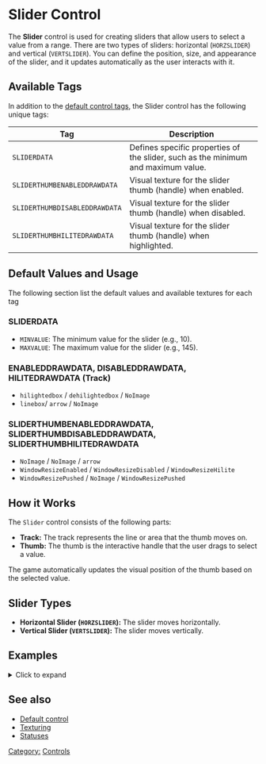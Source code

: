 # Slider Control

The **Slider** control is used for creating sliders that allow users to select a value from a range. There are two types
of sliders: horizontal (`HORZSLIDER`) and vertical (`VERTSLIDER`). You can define the position, size, and appearance of
the slider, and it updates automatically as the user interacts with it.

## Available Tags

In addition to the [default control tags](/user.md), the Slider control has the following unique tags:

| Tag                           | Description                                                                       |
|-------------------------------|-----------------------------------------------------------------------------------|
| `SLIDERDATA`                  | Defines specific properties of the slider, such as the minimum and maximum value. |
| `SLIDERTHUMBENABLEDDRAWDATA`  | Visual texture for the slider thumb (handle) when enabled.                        |
| `SLIDERTHUMBDISABLEDDRAWDATA` | Visual texture for the slider thumb (handle) when disabled.                       |
| `SLIDERTHUMBHILITEDRAWDATA`   | Visual texture for the slider thumb (handle) when highlighted.                    |

## Default Values and Usage

The following section list the default values and available textures for each tag

### SLIDERDATA

- `MINVALUE`: The minimum value for the slider (e.g., 10).
- `MAXVALUE`: The maximum value for the slider (e.g., 145).

### ENABLEDDRAWDATA, DISABLEDDRAWDATA, HILITEDRAWDATA (Track)

- `hilightedbox` / `dehilightedbox` / `NoImage`
- `linebox`/ `arrow` / `NoImage`

### SLIDERTHUMBENABLEDDRAWDATA, SLIDERTHUMBDISABLEDDRAWDATA, SLIDERTHUMBHILITEDRAWDATA

- `NoImage` /  `NoImage` /  `arrow`
- `WindowResizeEnabled` / `WindowResizeDisabled` / `WindowResizeHilite`
- `WindowResizePushed` /  `NoImage` / `WindowResizePushed`

## How it Works

The `Slider` control consists of the following parts:

- **Track:** The track represents the line or area that the thumb moves on.
- **Thumb:** The thumb is the interactive handle that the user drags to select a value.

The game automatically updates the visual position of the thumb based on the selected value.

## Slider Types

- **Horizontal Slider (`HORZSLIDER`):** The slider moves horizontally.
- **Vertical Slider (`VERTSLIDER`):** The slider moves vertically.

## Examples

<details>
  <summary>Click to expand</summary>

### Horizontal Slider (`HORZSLIDER`)

Here's an example from the `OptionsMenu.wnd` file:

```nasm
WINDOW
    WINDOWTYPE = HORZSLIDER;
    SCREENRECT = UPPERLEFT: 160 456,
               BOTTOMRIGHT: 387 481,
               CREATIONRESOLUTION: 800 600;
    NAME = "OptionsMenu.wnd:SliderScrollSpeed";
    STATUS = ENABLED+IMAGE+TABSTOP;
    STYLE = HORZSLIDER+MOUSETRACK;
    SYSTEMCALLBACK = "[None]";
    INPUTCALLBACK = "[None]";
    TOOLTIPCALLBACK = "[None]";
    DRAWCALLBACK = "[None]";
    FONT = NAME: "Times New Roman", SIZE: 14, BOLD: 0;
    HEADERTEMPLATE = "[None]";
    TOOLTIPTEXT = "ToolTip:ScrollSpeed";
    TOOLTIPDELAY = -1;
    TEXTCOLOR = ENABLED:  0 0 0 0, ENABLEDBORDER:  0 0 0 0,
              DISABLED: 0 0 0 0, DISABLEDBORDER: 0 0 0 0,
              HILITE:   0 0 0 0, HILITEBORDER:   0 0 0 0;
    ENABLEDDRAWDATA = IMAGE: NoImage, COLOR: 255 0 0 255, BORDERCOLOR: 255 128 128 255,
                    IMAGE: NoImage, COLOR: 255 255 255 255, BORDERCOLOR: 255 255 255 255,
                    IMAGE: NoImage, COLOR: 255 255 255 255, BORDERCOLOR: 255 255 255 255,
                    IMAGE: NoImage, COLOR: 255 255 255 255, BORDERCOLOR: 255 255 255 255,
                    IMAGE: NoImage, COLOR: 255 255 255 255, BORDERCOLOR: 255 255 255 255,
                    IMAGE: NoImage, COLOR: 255 255 255 255, BORDERCOLOR: 255 255 255 255,
                    IMAGE: NoImage, COLOR: 255 255 255 255, BORDERCOLOR: 255 255 255 255,
                    IMAGE: NoImage, COLOR: 255 255 255 255, BORDERCOLOR: 255 255 255 255,
                    IMAGE: NoImage, COLOR: 255 255 255 255, BORDERCOLOR: 255 255 255 255;
    DISABLEDDRAWDATA = IMAGE: hilightedbox, COLOR: 128 128 128 255, BORDERCOLOR: 64 64 64 255,
                     IMAGE: dehilightedbox, COLOR: 255 255 255 255, BORDERCOLOR: 255 255 255 255,
                     IMAGE: NoImage, COLOR: 255 255 255 255, BORDERCOLOR: 255 255 255 255,
                     IMAGE: NoImage, COLOR: 255 255 255 255, BORDERCOLOR: 255 255 255 255,
                     IMAGE: NoImage, COLOR: 255 255 255 255, BORDERCOLOR: 255 255 255 255,
                     IMAGE: NoImage, COLOR: 255 255 255 255, BORDERCOLOR: 255 255 255 255,
                     IMAGE: NoImage, COLOR: 255 255 255 255, BORDERCOLOR: 255 255 255 255,
                     IMAGE: NoImage, COLOR: 255 255 255 255, BORDERCOLOR: 255 255 255 255,
                     IMAGE: NoImage, COLOR: 255 255 255 255, BORDERCOLOR: 255 255 255 255;
    HILITEDRAWDATA = IMAGE: linebox, COLOR: 0 255 0 255, BORDERCOLOR: 0 128 0 255,
                   IMAGE: arrow, COLOR: 255 255 255 255, BORDERCOLOR: 255 255 255 255,
                   IMAGE: NoImage, COLOR: 255 255 255 255, BORDERCOLOR: 255 255 255 255,
                   IMAGE: NoImage, COLOR: 255 255 255 255, BORDERCOLOR: 255 255 255 255,
                   IMAGE: NoImage, COLOR: 255 255 255 255, BORDERCOLOR: 255 255 255 255,
                   IMAGE: NoImage, COLOR: 255 255 255 255, BORDERCOLOR: 255 255 255 255,
                   IMAGE: NoImage, COLOR: 255 255 255 255, BORDERCOLOR: 255 255 255 255,
                   IMAGE: NoImage, COLOR: 255 255 255 255, BORDERCOLOR: 255 255 255 255;
    SLIDERDATA = MINVALUE: 10,
               MAXVALUE: 145;
    SLIDERTHUMBENABLEDDRAWDATA = IMAGE: NoImage, COLOR: 255 128 128 255, BORDERCOLOR: 255 0 0 255,
                               IMAGE: NoImage, COLOR: 128 128 128 255, BORDERCOLOR: 192 192 192 255,
                               IMAGE: NoImage, COLOR: 255 255 255 255, BORDERCOLOR: 255 255 255 255,
                               IMAGE: NoImage, COLOR: 255 255 255 255, BORDERCOLOR: 255 255 255 255,
                               IMAGE: NoImage, COLOR: 255 255 255 255, BORDERCOLOR: 255 255 255 255,
                               IMAGE: NoImage, COLOR: 255 255 255 255, BORDERCOLOR: 255 255 255 255,
                               IMAGE: NoImage, COLOR: 255 255 255 255, BORDERCOLOR: 255 255 255 255,
                               IMAGE: NoImage, COLOR: 255 255 255 255, BORDERCOLOR: 255 255 255 255,
                               IMAGE: NoImage, COLOR: 255 255 255 255, BORDERCOLOR: 255 255 255 255;
    SLIDERTHUMBDISABLEDDRAWDATA = IMAGE: NoImage, COLOR: 64 64 64 255, BORDERCOLOR: 128 128 128 255,
                                IMAGE: NoImage, COLOR: 0 0 0 255, BORDERCOLOR: 64 64 64 255,
                                IMAGE: NoImage, COLOR: 255 255 255 255, BORDERCOLOR: 255 255 255 255,
                                IMAGE: NoImage, COLOR: 255 255 255 255, BORDERCOLOR: 255 255 255 255,
                                IMAGE: NoImage, COLOR: 255 255 255 255, BORDERCOLOR: 255 255 255 255,
                                IMAGE: NoImage, COLOR: 255 255 255 255, BORDERCOLOR: 255 255 255 255,
                                IMAGE: NoImage, COLOR: 255 255 255 255, BORDERCOLOR: 255 255 255 255,
                                IMAGE: NoImage, COLOR: 255 255 255 255, BORDERCOLOR: 255 255 255 255,
                                IMAGE: NoImage, COLOR: 255 255 255 255, BORDERCOLOR: 255 255 255 255;
    SLIDERTHUMBHILITEDRAWDATA = IMAGE: arrow, COLOR: 0 255 0 255, BORDERCOLOR: 128 255 128 255,
                              IMAGE: arrow, COLOR: 0 0 255 255, BORDERCOLOR: 128 128 255 255,
                              IMAGE: NoImage, COLOR: 255 255 255 255, BORDERCOLOR: 255 255 255 255,
                              IMAGE: NoImage, COLOR: 255 255 255 255, BORDERCOLOR: 255 255 255 255,
                              IMAGE: NoImage, COLOR: 255 255 255 255, BORDERCOLOR: 255 255 255 255,
                              IMAGE: NoImage, COLOR: 255 255 255 255, BORDERCOLOR: 255 255 255 255,
                              IMAGE: NoImage, COLOR: 255 255 255 255, BORDERCOLOR: 255 255 255 255,
                              IMAGE: NoImage, COLOR: 255 255 255 255, BORDERCOLOR: 255 255 255 255,
                              IMAGE: NoImage, COLOR: 255 255 255 255, BORDERCOLOR: 255 255 255 255;
END
```

### Vertical Slider (`VERTSLIDER`)

Here's an example from the `WOLCustomLobby.wnd` file:

```nasm
WINDOW
    WINDOWTYPE = VERTSLIDER;
    SCREENRECT = UPPERLEFT: 24 150,
               BOTTOMRIGHT: 40 410,
               CREATIONRESOLUTION: 800 600;
    NAME = "WOLCustomLobby.wnd:SliderChatAdjust";
    STATUS = ENABLED+HIDDEN+IMAGE+TABSTOP;
    STYLE = VERTSLIDER+MOUSETRACK;
    SYSTEMCALLBACK = "[None]";
    INPUTCALLBACK = "[None]";
    TOOLTIPCALLBACK = "[None]";
    DRAWCALLBACK = "[None]";
    FONT = NAME: "Arial", SIZE: 10, BOLD: 0;
    HEADERTEMPLATE = "[None]";
    TOOLTIPDELAY = -1;
    TEXTCOLOR = ENABLED:  0 0 0 0, ENABLEDBORDER:  0 0 0 0,
              DISABLED: 0 0 0 0, DISABLEDBORDER: 0 0 0 0,
              HILITE:   0 0 0 0, HILITEBORDER:   0 0 0 0;
    ENABLEDDRAWDATA = IMAGE: NoImage, COLOR: 255 0 0 255, BORDERCOLOR: 255 128 128 255,
                    IMAGE: NoImage, COLOR: 255 255 255 0, BORDERCOLOR: 255 255 255 0,
                    IMAGE: NoImage, COLOR: 255 255 255 0, BORDERCOLOR: 255 255 255 0,
                    IMAGE: NoImage, COLOR: 255 255 255 0, BORDERCOLOR: 255 255 255 0,
                    IMAGE: NoImage, COLOR: 255 255 255 0, BORDERCOLOR: 255 255 255 0,
                    IMAGE: NoImage, COLOR: 255 255 255 0, BORDERCOLOR: 255 255 255 0,
                    IMAGE: NoImage, COLOR: 255 255 255 0, BORDERCOLOR: 255 255 255 0,
                    IMAGE: NoImage, COLOR: 255 255 255 0, BORDERCOLOR: 255 255 255 0,
                    IMAGE: NoImage, COLOR: 255 255 255 0, BORDERCOLOR: 255 255 255 0;
    DISABLEDDRAWDATA = IMAGE: NoImage, COLOR: 128 128 128 255, BORDERCOLOR: 64 64 64 255,
                     IMAGE: NoImage, COLOR: 255 255 255 0, BORDERCOLOR: 255 255 255 0,
                     IMAGE: NoImage, COLOR: 255 255 255 0, BORDERCOLOR: 255 255 255 0,
                     IMAGE: NoImage, COLOR: 255 255 255 0, BORDERCOLOR: 255 255 255 0,
                     IMAGE: NoImage, COLOR: 255 255 255 0, BORDERCOLOR: 255 255 255 0,
                     IMAGE: NoImage, COLOR: 255 255 255 0, BORDERCOLOR: 255 255 255 0,
                     IMAGE: NoImage, COLOR: 255 255 255 0, BORDERCOLOR: 255 255 255 0,
                     IMAGE: NoImage, COLOR: 255 255 255 0, BORDERCOLOR: 255 255 255 0,
                     IMAGE: NoImage, COLOR: 255 255 255 0, BORDERCOLOR: 255 255 255 0;
    HILITEDRAWDATA = IMAGE: NoImage, COLOR: 0 255 0 255, BORDERCOLOR: 0 128 0 255,
                   IMAGE: NoImage, COLOR: 255 255 255 0, BORDERCOLOR: 255 255 255 0,
                   IMAGE: NoImage, COLOR: 255 255 255 0, BORDERCOLOR: 255 255 255 0,
                   IMAGE: NoImage, COLOR: 255 255 255 0, BORDERCOLOR: 255 255 255 0,
                   IMAGE: NoImage, COLOR: 255 255 255 0, BORDERCOLOR: 255 255 255 0,
                   IMAGE: NoImage, COLOR: 255 255 255 0, BORDERCOLOR: 255 255 255 0,
                   IMAGE: NoImage, COLOR: 255 255 255 0, BORDERCOLOR: 255 255 255 0,
                   IMAGE: NoImage, COLOR: 255 255 255 0, BORDERCOLOR: 255 255 255 0,
                   IMAGE: NoImage, COLOR: 255 255 255 0, BORDERCOLOR: 255 255 255 0;
    SLIDERDATA = MINVALUE: 0,
               MAXVALUE: 100;
    SLIDERTHUMBENABLEDDRAWDATA = IMAGE: WindowResizeEnabled, COLOR: 255 0 0 255, BORDERCOLOR: 255 128 128 255,
                               IMAGE: WindowResizePushed, COLOR: 128 128 128 255, BORDERCOLOR: 192 192 192 255,
                               IMAGE: NoImage, COLOR: 255 255 255 0, BORDERCOLOR: 255 255 255 0,
                               IMAGE: NoImage, COLOR: 255 255 255 0, BORDERCOLOR: 255 255 255 0,
                               IMAGE: NoImage, COLOR: 255 255 255 0, BORDERCOLOR: 255 255 255 0,
                               IMAGE: NoImage, COLOR: 255 255 255 0, BORDERCOLOR: 255 255 255 0,
                               IMAGE: NoImage, COLOR: 255 255 255 0, BORDERCOLOR: 255 255 255 0,
                               IMAGE: NoImage, COLOR: 255 255 255 0, BORDERCOLOR: 255 255 255 0,
                               IMAGE: NoImage, COLOR: 255 255 255 0, BORDERCOLOR: 255 255 255 0;
    SLIDERTHUMBDISABLEDDRAWDATA = IMAGE: WindowResizeDisabled, COLOR: 64 64 64 255, BORDERCOLOR: 128 128 128 255,
                                IMAGE: NoImage, COLOR: 0 0 0 255, BORDERCOLOR: 64 64 64 255,
                                IMAGE: NoImage, COLOR: 255 255 255 0, BORDERCOLOR: 255 255 255 0,
                                IMAGE: NoImage, COLOR: 255 255 255 0, BORDERCOLOR: 255 255 255 0,
                                IMAGE: NoImage, COLOR: 255 255 255 0, BORDERCOLOR: 255 255 255 0,
                                IMAGE: NoImage, COLOR: 255 255 255 0, BORDERCOLOR: 255 255 255 0,
                                IMAGE: NoImage, COLOR: 255 255 255 0, BORDERCOLOR: 255 255 255 0,
                                IMAGE: NoImage, COLOR: 255 255 255 0, BORDERCOLOR: 255 255 255 0,
                                IMAGE: NoImage, COLOR: 255 255 255 0, BORDERCOLOR: 255 255 255 0;
    SLIDERTHUMBHILITEDRAWDATA = IMAGE: WindowResizeHilite, COLOR: 0 255 0 255, BORDERCOLOR: 128 255 128 255,
                              IMAGE: WindowResizePushed, COLOR: 0 0 255 255, BORDERCOLOR: 128 128 255 255,
                              IMAGE: NoImage, COLOR: 255 255 255 0, BORDERCOLOR: 255 255 255 0,
                              IMAGE: NoImage, COLOR: 255 255 255 0, BORDERCOLOR: 255 255 255 0,
                              IMAGE: NoImage, COLOR: 255 255 255 0, BORDERCOLOR: 255 255 255 0,
                              IMAGE: NoImage, COLOR: 255 255 255 0, BORDERCOLOR: 255 255 255 0,
                              IMAGE: NoImage, COLOR: 255 255 255 0, BORDERCOLOR: 255 255 255 0,
                              IMAGE: NoImage, COLOR: 255 255 255 0, BORDERCOLOR: 255 255 255 0,
                              IMAGE: NoImage, COLOR: 255 255 255 0, BORDERCOLOR: 255 255 255 0;
END
```

</details>

## See also

- [Default control](user.md)
- [Texturing](../texturing.md)
- [Statuses](../statuses.md)

[Category:](../Categories.md) [Controls](../Controls.md)
